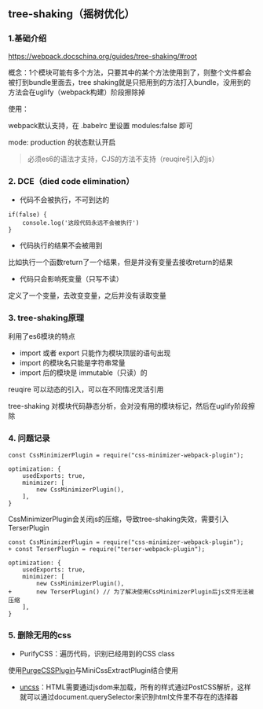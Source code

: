## tree-shaking（摇树优化）

### 1.基础介绍

https://webpack.docschina.org/guides/tree-shaking/#root

概念：1个模块可能有多个方法，只要其中的某个方法使用到了，则整个文件都会被打到bundle里面去，tree shaking就是只把用到的方法打入bundle，没用到的方法会在uglify（webpack构建）阶段擦除掉

使用：

webpack默认支持，在 .babelrc 里设置 modules:false 即可

mode: production 的状态默认开启

> 必须es6的语法才支持，CJS的方法不支持（reuqire引入的js）

### 2. DCE（died code elimination）

* 代码不会被执行，不可到达的

```
if(false) {
    console.log('这段代码永远不会被执行')
}
```

* 代码执行的结果不会被用到

比如执行一个函数return了一个结果，但是并没有变量去接收return的结果

* 代码只会影响死变量（只写不读）

定义了一个变量，去改变变量，之后并没有读取变量

### 3. tree-shaking原理

利用了es6模块的特点

- import 或者 export 只能作为模块顶层的语句出现
- import 的模块名只能是字符串常量
- import 后的模块是 immutable（只读）的

reuqire 可以动态的引入，可以在不同情况灵活引用

tree-shaking 对模块代码静态分析，会对没有用的模块标记，然后在uglify阶段擦除


### 4. 问题记录

```
const CssMinimizerPlugin = require("css-minimizer-webpack-plugin");

optimization: {
    usedExports: true,
    minimizer: [
        new CssMinimizerPlugin(),
    ],
}
```
CssMinimizerPlugin会关闭js的压缩，导致tree-shaking失效，需要引入TerserPlugin

```
const CssMinimizerPlugin = require("css-minimizer-webpack-plugin");
+ const TerserPlugin = require("terser-webpack-plugin");

optimization: {
    usedExports: true,
    minimizer: [
        new CssMinimizerPlugin(),
+       new TerserPlugin() // 为了解决使用CssMinimizerPlugin后js文件无法被压缩
    ],
}
```

### 5. 删除无用的css

- PurifyCSS：遍历代码，识别已经用到的CSS class

使用[PurgeCSSPlugin](https://www.npmjs.com/package/purgecss-webpack-plugin)与MiniCssExtractPlugin结合使用

- [uncss](https://github.com/uncss/uncss)：HTML需要通过jsdom来加载，所有的样式通过PostCSS解析，这样就可以通过document.querySelector来识别html文件里不存在的选择器



